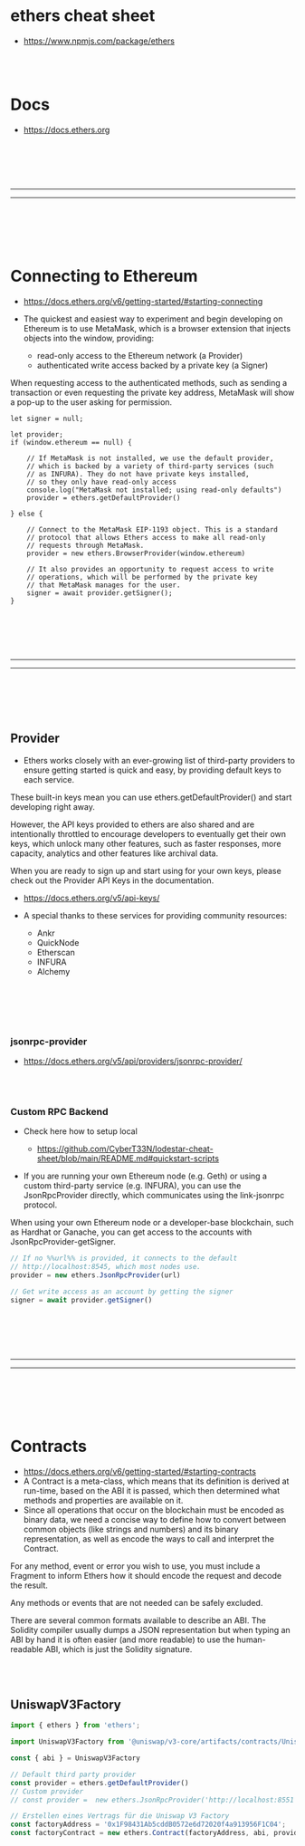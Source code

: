# ethers cheat sheet
- https://www.npmjs.com/package/ethers

<br><br>

# Docs
- https://docs.ethers.org



<br><br>
<br><br>
_____________________________________________
_____________________________________________
<br><br>
<br><br>

# Connecting to Ethereum
- https://docs.ethers.org/v6/getting-started/#starting-connecting
- The quickest and easiest way to experiment and begin developing on Ethereum is to use MetaMask, which is a browser extension that injects objects into the window, providing:

  - read-only access to the Ethereum network (a Provider)
  - authenticated write access backed by a private key (a Signer) 

When requesting access to the authenticated methods, such as sending a transaction or even requesting the private key address, MetaMask will show a pop-up to the user asking for permission.
```
let signer = null;

let provider;
if (window.ethereum == null) {

    // If MetaMask is not installed, we use the default provider,
    // which is backed by a variety of third-party services (such
    // as INFURA). They do not have private keys installed,
    // so they only have read-only access
    console.log("MetaMask not installed; using read-only defaults")
    provider = ethers.getDefaultProvider()

} else {

    // Connect to the MetaMask EIP-1193 object. This is a standard
    // protocol that allows Ethers access to make all read-only
    // requests through MetaMask.
    provider = new ethers.BrowserProvider(window.ethereum)

    // It also provides an opportunity to request access to write
    // operations, which will be performed by the private key
    // that MetaMask manages for the user.
    signer = await provider.getSigner();
}
```












<br><br>
<br><br>
___________________________________________
___________________________________________
<br><br>
<br><br>

## Provider
- Ethers works closely with an ever-growing list of third-party providers to ensure getting started is quick and easy, by providing default keys to each service.

These built-in keys mean you can use ethers.getDefaultProvider() and start developing right away.

However, the API keys provided to ethers are also shared and are intentionally throttled to encourage developers to eventually get their own keys, which unlock many other features, such as faster responses, more capacity, analytics and other features like archival data.

When you are ready to sign up and start using for your own keys, please check out the Provider API Keys in the documentation.
- https://docs.ethers.org/v5/api-keys/

- A special thanks to these services for providing community resources:
  - Ankr
  - QuickNode
  - Etherscan
  - INFURA
  - Alchemy


<br><br>
<br><br>

### jsonrpc-provider
- https://docs.ethers.org/v5/api/providers/jsonrpc-provider/

<br><br>

### Custom RPC Backend
- Check here how to setup local
  - https://github.com/CyberT33N/lodestar-cheat-sheet/blob/main/README.md#quickstart-scripts

- If you are running your own Ethereum node (e.g. Geth) or using a custom third-party service (e.g. INFURA), you can use the JsonRpcProvider directly, which communicates using the link-jsonrpc protocol.

When using your own Ethereum node or a developer-base blockchain, such as Hardhat or Ganache, you can get access to the accounts with JsonRpcProvider-getSigner.
```javascript
// If no %%url%% is provided, it connects to the default
// http://localhost:8545, which most nodes use.
provider = new ethers.JsonRpcProvider(url)

// Get write access as an account by getting the signer
signer = await provider.getSigner()
```






















<br><br>
<br><br>
___________________________________________
___________________________________________
<br><br>
<br><br>

# Contracts
- https://docs.ethers.org/v6/getting-started/#starting-contracts
- A Contract is a meta-class, which means that its definition is derived at run-time, based on the ABI it is passed, which then determined what methods and properties are available on it.
- Since all operations that occur on the blockchain must be encoded as binary data, we need a concise way to define how to convert between common objects (like strings and numbers) and its binary representation, as well as encode the ways to call and interpret the Contract.

For any method, event or error you wish to use, you must include a Fragment to inform Ethers how it should encode the request and decode the result.

Any methods or events that are not needed can be safely excluded.

There are several common formats available to describe an ABI. The Solidity compiler usually dumps a JSON representation but when typing an ABI by hand it is often easier (and more readable) to use the human-readable ABI, which is just the Solidity signature.

<br><br>

## UniswapV3Factory
```javascript
import { ethers } from 'ethers';

import UniswapV3Factory from '@uniswap/v3-core/artifacts/contracts/UniswapV3Factory.sol/UniswapV3Factory.json' with { type: "json" }

const { abi } = UniswapV3Factory

// Default third party provider
const provider = ethers.getDefaultProvider()
// Custom provider
// const provider =  new ethers.JsonRpcProvider('http://localhost:8551')

// Erstellen eines Vertrags für die Uniswap V3 Factory
const factoryAddress = '0x1F98431Ab5cddB0572e6d72020f4a913956F1C04';
const factoryContract = new ethers.Contract(factoryAddress, abi, provider)
```
